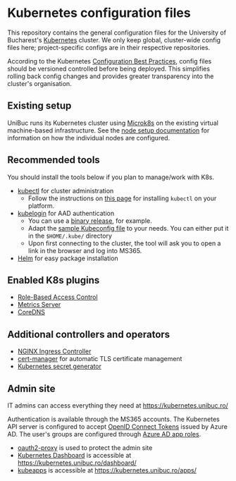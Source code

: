 # Kubernetes configuration files

This repository contains the general configuration files for the University of Bucharest's [Kubernetes](https://kubernetes.io/) cluster. We only keep global, cluster-wide config files here; project-specific configs are in their respective repositories.

According to the Kubernetes [Configuration Best Practices](https://kubernetes.io/docs/concepts/configuration/overview/#general-configuration-tips), config files should be versioned controlled before being deployed. This simplifies rolling back config changes and provides greater transparency into the cluster's organisation.

## Existing setup

UniBuc runs its Kubernetes cluster using [Microk8s](https://microk8s.io/) on the existing virtual machine-based infrastructure. See the [node setup documentation](SETUP.md) for information on how the individual nodes are configured.

## Recommended tools

You should install the tools below if you plan to manage/work with K8s.

- [kubectl](https://kubernetes.io/docs/reference/kubectl/overview/) for cluster administration
  - Follow the instructions on [this page](https://kubernetes.io/docs/tasks/tools/) for installing `kubectl` on your platform.
- [kubelogin](https://github.com/Azure/kubelogin) for AAD authentication
  - You can use a [binary release](https://github.com/Azure/kubelogin/releases), for example.
  - Adapt the [sample Kubeconfig file](kubeconfig) to your needs. You can either put it in the `$HOME/.kube/` directory
  - Upon first connecting to the cluster, the tool will ask you to open a link in the browser and log into MS365.
- [Helm](https://helm.sh/) for easy package installation

## Enabled K8s plugins

- [Role-Based Access Control](https://kubernetes.io/docs/reference/access-authn-authz/rbac/)
- [Metrics Server](https://github.com/kubernetes-sigs/metrics-server)
- [CoreDNS](https://coredns.io/)

## Additional controllers and operators

- [NGINX Ingress Controller](https://github.com/kubernetes/ingress-nginx)
- [cert-manager](https://cert-manager.io/) for automatic TLS certificate management
- [Kubernetes secret generator](https://github.com/mittwald/kubernetes-secret-generator)

## Admin site

IT admins can access everything they need at https://kubernetes.unibuc.ro/

Authentication is available through the MS365 accounts. The Kubernetes API server is configured to accept [OpenID Connect Tokens](https://kubernetes.io/docs/reference/access-authn-authz/authentication/#openid-connect-tokens) issued by Azure AD. The user's groups are configured through [Azure AD app roles](https://docs.microsoft.com/en-us/azure/architecture/multitenant-identity/app-roles).

- [oauth2-proxy](https://github.com/oauth2-proxy/oauth2-proxy) is used to protect the admin site
- [Kubernetes Dashboard](https://github.com/kubernetes/dashboard) is accessible at https://kubernetes.unibuc.ro/dashboard/
- [kubeapps](https://kubeapps.com/) is accessible at https://kubernetes.unibuc.ro/apps/
